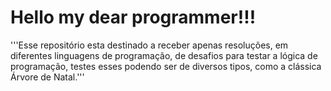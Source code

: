 # Hello my dear programmer!!!
'''Esse repositório esta destinado a receber apenas resoluções, em diferentes 
   linguagens de programação, de desafios para testar a lógica de programação,
   testes esses podendo ser de diversos tipos, como a clássica Árvore de Natal.'''
